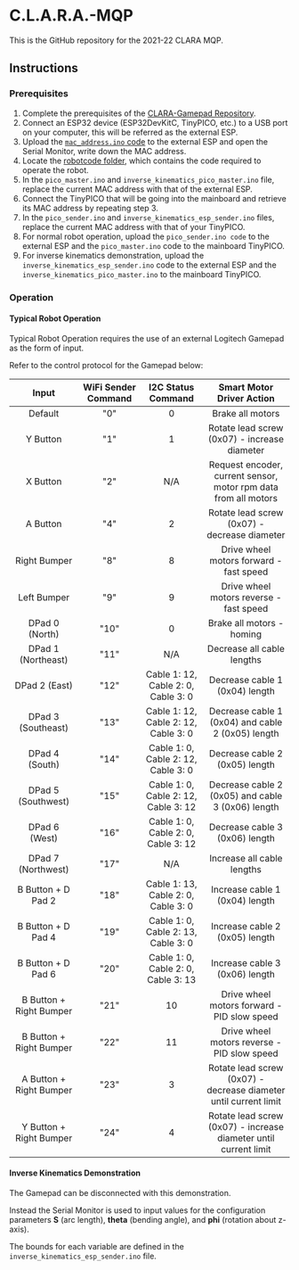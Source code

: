 # C.L.A.R.A.-MQP

This is the GitHub repository for the 2021-22 CLARA MQP.

## Instructions
### Prerequisites

1. Complete the prerequisites of the [CLARA-Gamepad Repository](https://github.com/phonymacoroni/CLARA-Gamepad).
2. Connect an ESP32 device (ESP32DevKitC, TinyPICO, etc.) to a USB port on your computer, this will be referred as the external ESP.
4. Upload the [`mac_address.ino` code](TinyPICO_Sender_Code/mac_address) to the external ESP and open the Serial Monitor, write down the MAC address.
5. Locate the [robotcode folder](robotcode), which contains the code required to operate the robot.
6. In the `pico_master.ino` and `inverse_kinematics_pico_master.ino` file, replace the current MAC address with that of the external ESP.
7. Connect the TinyPICO that will be going into the mainboard and retrieve its MAC address by repeating step 3.
8. In the `pico_sender.ino` and `inverse_kinematics_esp_sender.ino` files, replace the current MAC address with that of your TinyPICO.
9. For normal robot operation, upload the `pico_sender.ino code` to the external ESP and the `pico_master.ino` code to the mainboard TinyPICO.
10. For inverse kinematics demonstration, upload the `inverse_kinematics_esp_sender.ino` code to the external ESP and the `inverse_kinematics_pico_master.ino` to the mainboard TinyPICO.

### Operation
#### Typical Robot Operation
Typical Robot Operation requires the use of an external Logitech Gamepad as the form of input.

Refer to the control protocol for the Gamepad below:

| Input  | WiFi Sender Command  | I2C Status Command | Smart Motor Driver Action |
|:------------:|:---------------:|:-----:|:-----:|
| Default | "0" | 0 | Brake all motors | 
| Y Button | "1" | 1 | Rotate lead screw (0x07) - increase diameter |
| X Button | "2" | N/A | Request encoder, current sensor, motor rpm data from all motors |
| A Button | "4" | 2 | Rotate lead screw (0x07) - decrease diameter |
| Right Bumper | "8" | 8 | Drive wheel motors forward - fast speed |
| Left Bumper | "9" | 9 | Drive wheel motors reverse - fast speed |
| DPad 0 (North) | "10" | 0 | Brake all motors - homing |
| DPad 1 (Northeast) | "11" | N/A | Decrease all cable lengths |
| DPad 2 (East) | "12" | Cable 1: 12, <br />Cable 2: 0, <br />Cable 3: 0 | Decrease cable 1 (0x04) length |
| DPad 3 (Southeast) | "13" | Cable 1: 12, <br />Cable 2: 12, <br />Cable 3: 0 | Decrease cable 1 (0x04) and cable 2 (0x05) length |
| DPad 4 (South) | "14" | Cable 1: 0, <br />Cable 2: 12, <br />Cable 3: 0 | Decrease cable 2 (0x05) length |
| DPad 5 (Southwest) | "15" | Cable 1: 0, <br />Cable 2: 12, <br />Cable 3: 12 | Decrease cable 2 (0x05) and cable 3 (0x06) length |
| DPad 6 (West) | "16" | Cable 1: 0, <br />Cable 2: 0, <br />Cable 3: 12 | Decrease cable 3 (0x06) length |
| DPad 7 (Northwest) | "17" | N/A | Increase all cable lengths |
| B Button + D Pad 2 | "18" | Cable 1: 13, <br />Cable 2: 0, <br />Cable 3: 0 | Increase cable 1 (0x04) length |
| B Button + D Pad 4 | "19" | Cable 1: 0, <br />Cable 2: 13, <br />Cable 3: 0 | Increase cable 2 (0x05) length |
| B Button + D Pad 6 | "20" | Cable 1: 0, <br />Cable 2: 0, <br />Cable 3: 13 | Increase cable 3 (0x06) length |
| B Button + Right Bumper | "21" | 10 | Drive wheel motors forward - PID slow speed |
| B Button + Right Bumper | "22" | 11 | Drive wheel motors reverse - PID slow speed|
| A Button + Right Bumper | "23" | 3 | Rotate lead screw (0x07) - decrease diameter until current limit |
| Y  Button + Right Bumper | "24" | 4 | Rotate lead screw (0x07) - increase diameter until current limit|



#### Inverse Kinematics Demonstration
The Gamepad can be disconnected with this demonstration.

Instead the Serial Monitor is used to input values for the configuration parameters **S** (arc length), **theta** (bending angle), and **phi** (rotation about z-axis).

The bounds for each variable are defined in the `inverse_kinematics_esp_sender.ino` file.
